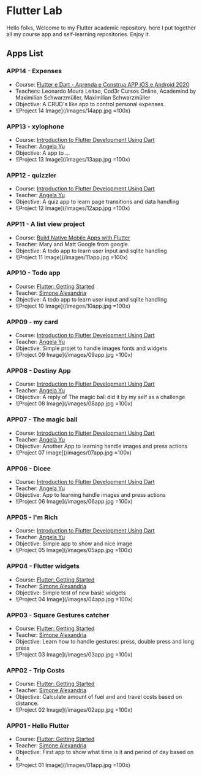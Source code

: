 # Flutter Lab

Hello folks, Welcome to my Flutter academic repository. here I put together all my course app and self-learning repositories. Enjoy it.

## Apps List

### APP14 - Expenses

- Course: [Flutter e Dart - Aprenda e Construa APP iOS e Android 2020](https://www.udemy.com/course/curso-flutter/)
- Teachers: Leonardo Moura Leitao, Cod3r Cursos Online, Academind by Maximilian Schwarzmüller, Maximilian Schwarzmüller
- Objective: A CRUD's like app to control personal expenses.
- ![Project 14 Image](/images/14app.jpg =100x)

### APP13 - xylophone

- Course: [Introduction to Flutter Development Using Dart](https://www.appbrewery.co/p/intro-to-flutter?utm_source=google&utm_medium=website%20banner&utm_campaign=app_brewery)
- Teacher: [Angela Yu](https://twitter.com/yu_angela)
- Objective: A app to ...
- ![Project 13 Image](/images/13app.jpg =100x)

### APP12 - quizzler

- Course: [Introduction to Flutter Development Using Dart](https://www.appbrewery.co/p/intro-to-flutter?utm_source=google&utm_medium=website%20banner&utm_campaign=app_brewery)
- Teacher: [Angela Yu](https://twitter.com/yu_angela)
- Objective: A quiz app to learn page transitions and data handling
- ![Project 12 Image](/images/12app.jpg =100x)

### APP11 - A list view project

- Course: [Build Native Mobile Apps with Flutter](https://www.udacity.com/course/build-native-mobile-apps-with-flutter--ud905)
- Teacher: Mary and Matt Google from google.
- Objective: A todo app to learn user input and sqlite handling
- ![Project 11 Image](/images/11app.jpg =100x)

### APP10 - Todo app

- Course: [Flutter: Getting Started](https://app.pluralsight.com/library/courses/flutter-getting-started/table-of-contents)
- Teacher: [Simone Alexandria](https://app.pluralsight.com/profile/author/simone-alessandria)
- Objective: A todo app to learn user input and sqlite handling
- ![Project 10 Image](/images/10app.jpg =100x)

### APP09 - my card

- Course: [Introduction to Flutter Development Using Dart](https://www.appbrewery.co/p/intro-to-flutter?utm_source=google&utm_medium=website%20banner&utm_campaign=app_brewery)
- Teacher: [Angela Yu](https://twitter.com/yu_angela)
- Objective: Simple projet to handle images fonts and widgets
- ![Project 09 Image](/images/09app.jpg =100x)

### APP08 - Destiny App

- Course: [Introduction to Flutter Development Using Dart](https://www.appbrewery.co/p/intro-to-flutter?utm_source=google&utm_medium=website%20banner&utm_campaign=app_brewery)
- Teacher: [Angela Yu](https://twitter.com/yu_angela)
- Objective: A reply of The magic ball did it by my self as a challenge
- ![Project 08 Image](/images/08app.jpg =100x)

### APP07 - The magic ball

- Course: [Introduction to Flutter Development Using Dart](https://www.appbrewery.co/p/intro-to-flutter?utm_source=google&utm_medium=website%20banner&utm_campaign=app_brewery)
- Teacher: [Angela Yu](https://twitter.com/yu_angela)
- Objective: Another App to learning handle images and press actions
- ![Project 07 Image](/images/07app.jpg =100x)

### APP06 - Dicee

- Course: [Introduction to Flutter Development Using Dart](https://www.appbrewery.co/p/intro-to-flutter?utm_source=google&utm_medium=website%20banner&utm_campaign=app_brewery)
- Teacher: [Angela Yu](https://twitter.com/yu_angela)
- Objective: App to learning handle images and press actions
- ![Project 06 Image](/images/06app.jpg =100x)

### APP05 - I'm Rich

- Course: [Introduction to Flutter Development Using Dart](https://www.appbrewery.co/p/intro-to-flutter?utm_source=google&utm_medium=website%20banner&utm_campaign=app_brewery)
- Teacher: [Angela Yu](https://twitter.com/yu_angela)
- Objective: Simple app to show and nice image
- ![Project 05 Image](/images/05app.jpg =100x)

### APP04 - Flutter widgets

- Course: [Flutter: Getting Started](https://app.pluralsight.com/library/courses/flutter-getting-started/table-of-contents)
- Teacher: [Simone Alexandria](https://app.pluralsight.com/profile/author/simone-alessandria)
- Objective: Simple test of new basic widgets
- ![Project 04 Image](/images/04app.jpg =100x)

### APP03 - Square Gestures catcher

- Course: [Flutter: Getting Started](https://app.pluralsight.com/library/courses/flutter-getting-started/table-of-contents)
- Teacher: [Simone Alexandria](https://app.pluralsight.com/profile/author/simone-alessandria)
- Objective: Learn how to handle gestures: press, double press and long press
- ![Project 03 Image](/images/03app.jpg =100x)

### APP02 - Trip Costs

- Course: [Flutter: Getting Started](https://app.pluralsight.com/library/courses/flutter-getting-started/table-of-contents)
- Teacher: [Simone Alexandria](https://app.pluralsight.com/profile/author/simone-alessandria)
- Objective: Calculate amount of fuel and and travel costs based on distance.
- ![Project 02 Image](/images/02app.jpg =100x)

### APP01 - Hello Flutter

- Course: [Flutter: Getting Started](https://app.pluralsight.com/library/courses/flutter-getting-started/table-of-contents)
- Teacher: [Simone Alexandria](https://app.pluralsight.com/profile/author/simone-alessandria)
- Objective: First app to show what time is it and period of day based on it.
- ![Project 01 Image](/images/01app.jpg =100x)

